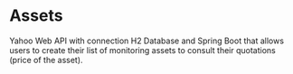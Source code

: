 # Assets

Yahoo Web API with connection H2 Database and Spring Boot that allows users to create their list of monitoring assets to consult their quotations (price of the asset).
